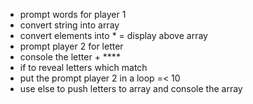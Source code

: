 - prompt words for player 1
- convert string into array
- convert elements into *
= display above array
- prompt player 2 for letter
- console the letter + ****
- if to reveal letters which match
- put the prompt player 2 in a loop =< 10
- use else to push letters to array and console the array
